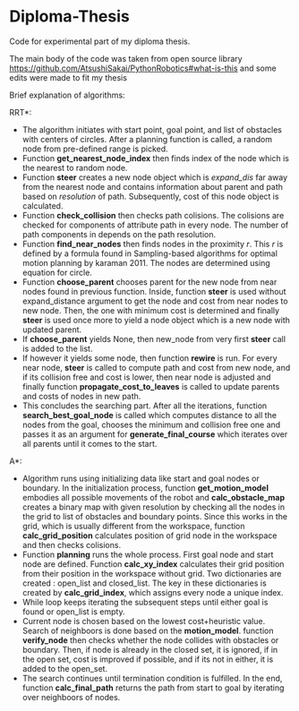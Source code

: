 # Diploma-Thesis
Code for experimental part of my diploma thesis. 

The main body of the code was taken from open source library https://github.com/AtsushiSakai/PythonRobotics#what-is-this and some edits were made to fit my thesis

Brief explanation of algorithms:

RRT*:

  * The algorithm initiates with start point, goal point, and list of obstacles with centers of circles. 
After a planning function is called, a random node from pre-defined range is picked.
  * Function <b>get_nearest_node_index</b> then finds index of the node which is the nearest to random node.
  * Function <b>steer</b> creates a new node object which is <i>expand_dis</i> far away from the nearest node and contains information about parent and path based on <i>resolution</i> of path. Subsequently, cost of this node object is calculated.
  * Function <b>check_collision</b> then checks path colisions. The colisions are checked for components of attribute path in every node. The number of path components in depends on the path resolution.
  * Function <b>find_near_nodes</b> then finds nodes in the proximity <i>r</i>. This <i>r</i> is defined by a formula found in Sampling-based algorithms for optimal motion planning by karaman 2011. The nodes are determined using equation for circle. 
  * Function <b>choose_parent</b> chooses parent for the new node from near nodes found in previous function. Inside, function <b>steer</b> is used without expand_distance argument to get the node and cost from near nodes to new node. Then, the one with minimum cost is determined and finally <b>steer</b> is used once more to yield a node object which is a new node with updated parent.
  * If <b>choose_parent</b> yields None, then new_node from very first <b>steer</b> call is added to the list. 
  * If however it yields some node, then function <b>rewire</b> is run. For every near node, <b>steer</b> is called to compute path and cost from new node, and if its collision free and cost is lower, then near node is adjusted and finally function <b>propagate_cost_to_leaves</b> is called to update parents and costs of nodes in new path.
  * This concludes the searching part. After all the iterations, function <b>search_best_goal_node</b> is called which computes distance to all the nodes from the goal, chooses the minimum and collision free one and passes it as an argument for <b>generate_final_course</b> which iterates over all parents until it comes to the start.


A*:
  * Algorithm runs using initializing data like start and goal nodes or boundary. In the initialization process, function <b>get_motion_model</b> embodies all possible movements of the robot and <b>calc_obstacle_map</b> creates a binary map with given resolution by checking all the nodes in the grid to list of obstacles and boundary points. Since this works in the grid, which is usually different from the workspace, function <b>calc_grid_position</b> calculates position of grid node in the workspace and then checks colisions.
  * Function <b>planning</b> runs the whole process. First goal node and start node are defined. Function <b>calc_xy_index</b> calculates their grid position from their position in the workspace without grid. Two dictionaries are created : open_list and closed_list. The key in these dictionaries is created by <b>calc_grid_index</b>, which assigns every node a unique index.
  * While loop keeps iterating the subsequent steps until either goal is found or open_list is empty.
  * Current node is chosen based on the lowest cost+heuristic value. Search of neighboors is done based on the <b>motion_model</b>. function <b>verify_node</b> then checks whether the node collides with obstacles or boundary. Then, if node is already in the closed set, it is ignored, if in the open set, cost is improved if possible, and if its not in either, it is added to the open_set.
  * The search continues until termination condition is fulfilled. In the end, function <b>calc_final_path</b> returns the path from start to goal by iterating over neighboors of nodes.



